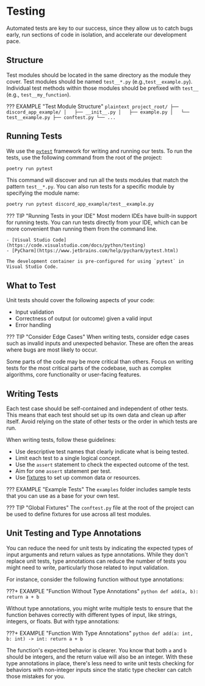 # Testing

Automated tests are key to our success, since they allow us to catch bugs early, run sections of code in isolation,
and accelerate our development pace.

## Structure

Test modules should be located in the same directory as the module they cover. Test modules should be named
`test__*.py` (e.g.,`test__example.py`). Individual test methods within those modules should be prefixed with
`test__` (e.g., `test__my_function`).

??? EXAMPLE "Test Module Structure"
    ```plaintext
    project_root/
    ├── discord_app_example/
    │   ├── __init__.py
    │   ├── example.py
    │   └── test__example.py
    ├── conftest.py
    └── ...
    ```

## Running Tests

We use the [`pytest`](https://docs.pytest.org) framework for writing and running our tests. To run the tests,
use the following command from the root of the project:

```bash
poetry run pytest
```

This command will discover and run all the tests modules that match the pattern `test__*.py`. You can also run
tests for a specific module by specifying the module name:

```bash
poetry run pytest discord_app_example/test__example.py
```

??? TIP "Running Tests in your IDE"
    Most modern IDEs have built-in support for running tests. You can run tests directly from your IDE, which
    can be more convenient than running them from the command line.

    - [Visual Studio Code](https://code.visualstudio.com/docs/python/testing)
    - [PyCharm](https://www.jetbrains.com/help/pycharm/pytest.html)

    The development container is pre-configured for using `pytest` in Visual Studio Code.

## What to Test

Unit tests should cover the following aspects of your code:

- Input validation
- Correctness of output (or outcome) given a valid input
- Error handling

??? TIP "Consider Edge Cases"
    When writing tests, consider edge cases such as invalid inputs and unexpected behavior. These are often the
    areas where bugs are most likely to occur.

Some parts of the code may be more critical than others. Focus on writing tests for the most critical parts of
the codebase, such as complex algorithms, core functionality or user-facing features.

## Writing Tests

Each test case should be self-contained and independent of other tests. This means that each test should set up
its own data and clean up after itself. Avoid relying on the state of other tests or the order in which tests
are run.

When writing tests, follow these guidelines:

- Use descriptive test names that clearly indicate what is being tested.
- Limit each test to a single logical concept.
- Use the `assert` statement to check the expected outcome of the test.
- Aim for one `assert` statement per test.
- Use [fixtures](https://docs.pytest.org/en/latest/explanation/fixtures.html) to set up common data or resources.

??? EXAMPLE "Example Tests"
    The `examples` folder includes sample tests that you can use as a base for your own test.

??? TIP "Global Fixtures"
    The `conftest.py` file at the root of the project can be used to define fixtures for use across all test modules.

## Unit Testing and Type Annotations

You can reduce the need for unit tests by indicating the expected types of input arguments and return values as
type annotations. While they don't replace unit tests, type annotations can reduce the number of tests you might
need to write, particularly those related to input validation.

For instance, consider the following function without type annotations:

???+ EXAMPLE "Function Without Type Annotations"
    ```python
    def add(a, b):
        return a + b
    ```

Without type annotations, you might write multiple tests to ensure that the function behaves correctly with different
types of input, like strings, integers, or floats. But with type annotations:

???+ EXAMPLE "Function With Type Annotations"
    ```python
    def add(a: int, b: int) -> int:
        return a + b
    ```

The function's expected behavior is clearer. You know that both `a` and `b` should be integers, and the return
value will also be an integer. With these type annotations in place, there's less need to write unit tests checking
for behaviors with non-integer inputs since the static type checker can catch those mistakes for you.
